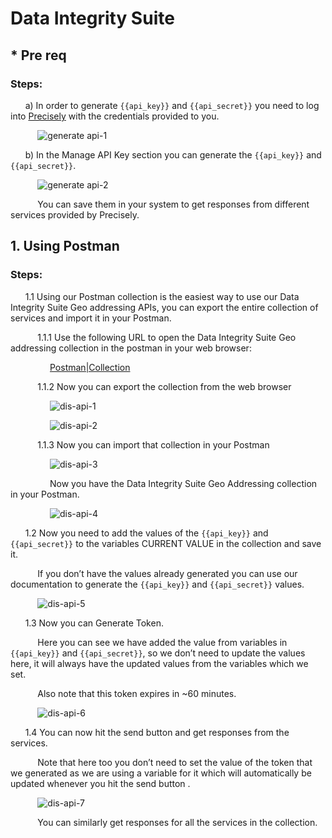 # Data Integrity Suite

## * Pre req
### Steps:
&nbsp;&nbsp;&nbsp;&nbsp;&nbsp; a) In order to generate `{{api_key}}` and `{{api_secret}}` you need to log into [Precisely](https://cloud.precisely.com/) with the credentials provided to you.

&nbsp;&nbsp;&nbsp;&nbsp;&nbsp;&nbsp;&nbsp;&nbsp;&nbsp;&nbsp; ![generate api-1](https://user-images.githubusercontent.com/86220719/221319203-aed80b1d-3709-443a-b5d4-21099646a95b.png)

&nbsp;&nbsp;&nbsp;&nbsp;&nbsp; b) In the Manage API Key section you can generate the `{{api_key}}` and `{{api_secret}}`.

&nbsp;&nbsp;&nbsp;&nbsp;&nbsp;&nbsp;&nbsp;&nbsp;&nbsp;&nbsp; ![generate api-2](https://user-images.githubusercontent.com/86220719/221319205-f3e9f03b-7110-4b3a-9fe5-6c98d9d8283e.png)

&nbsp;&nbsp;&nbsp;&nbsp;&nbsp;&nbsp;&nbsp;&nbsp;&nbsp;&nbsp; You can save them in your system to get responses from different services provided by Precisely.



## 1. Using Postman

### Steps:
&nbsp;&nbsp;&nbsp;&nbsp;&nbsp; 1.1 Using our Postman collection is the easiest way to use our Data Integrity Suite Geo addressing APIs, you can export the entire collection of services and import it in your Postman.

&nbsp;&nbsp;&nbsp;&nbsp;&nbsp;&nbsp;&nbsp;&nbsp;&nbsp;&nbsp; 1.1.1 Use the following URL to open the Data Integrity Suite Geo addressing   collection in the postman in your web browser:

&nbsp;&nbsp;&nbsp;&nbsp;&nbsp;&nbsp;&nbsp;&nbsp;&nbsp;&nbsp;&nbsp;&nbsp;&nbsp;&nbsp;&nbsp; [Postman|Collection](https://nam12.safelinks.protection.outlook.com/?url=https%3A%2F%2Fwww.postman.com%2Fcrimson-meteor-968912%2Fworkspace%2Fprecisely-apis%2Frequest%2F25830357-12690ded-d392-4212-8ff9-09ffdb3a1e9f&data=05%7C01%7CTanha.Talavia%40precisely.com%7C4deab3c1e4a2492c596008db15ced9eb%7Cc0a2941c29154bcaaa4ce8880dc77f7f%7C0%7C0%7C638127750443586783%7CUnknown%7CTWFpbGZsb3d8eyJWIjoiMC4wLjAwMDAiLCJQIjoiV2luMzIiLCJBTiI6Ik1haWwiLCJXVCI6Mn0%3D%7C3000%7C%7C%7C&sdata=2J3UyfAK8ZJECrG5gzwqHiFVjTa%2Fmih%2Fp9zNt7b9mmE%3D&reserved=0)

&nbsp;&nbsp;&nbsp;&nbsp;&nbsp;&nbsp;&nbsp;&nbsp;&nbsp;&nbsp; 1.1.2 Now you can export the collection from the web browser

&nbsp;&nbsp;&nbsp;&nbsp;&nbsp;&nbsp;&nbsp;&nbsp;&nbsp;&nbsp;&nbsp;&nbsp;&nbsp;&nbsp;&nbsp; ![dis-api-1](https://user-images.githubusercontent.com/86220719/221319549-22db57f7-7db5-4b20-9d6b-73726e90d8d9.png)

&nbsp;&nbsp;&nbsp;&nbsp;&nbsp;&nbsp;&nbsp;&nbsp;&nbsp;&nbsp;&nbsp;&nbsp;&nbsp;&nbsp;&nbsp; ![dis-api-2](https://user-images.githubusercontent.com/86220719/221319550-27b6e986-5b80-43eb-803b-1ac9d903b840.png)

&nbsp;&nbsp;&nbsp;&nbsp;&nbsp;&nbsp;&nbsp;&nbsp;&nbsp;&nbsp; 1.1.3 Now you can import that collection in your Postman

&nbsp;&nbsp;&nbsp;&nbsp;&nbsp;&nbsp;&nbsp;&nbsp;&nbsp;&nbsp;&nbsp;&nbsp;&nbsp;&nbsp;&nbsp; ![dis-api-3](https://user-images.githubusercontent.com/86220719/221319552-367a516c-5b99-4898-9e8e-aee8ff0fcabc.png)

&nbsp;&nbsp;&nbsp;&nbsp;&nbsp;&nbsp;&nbsp;&nbsp;&nbsp;&nbsp;&nbsp;&nbsp;&nbsp;&nbsp;&nbsp; Now you have the Data Integrity Suite Geo Addressing collection in your Postman.

&nbsp;&nbsp;&nbsp;&nbsp;&nbsp;&nbsp;&nbsp;&nbsp;&nbsp;&nbsp;&nbsp;&nbsp;&nbsp;&nbsp;&nbsp; ![dis-api-4](https://user-images.githubusercontent.com/86220719/221319555-4494f039-a782-4155-b721-5ab3cc3080be.png)

&nbsp;&nbsp;&nbsp;&nbsp;&nbsp; 1.2 Now you need to add the values of the `{{api_key}}` and `{{api_secret}}` to the variables CURRENT VALUE in the collection and save it.

&nbsp;&nbsp;&nbsp;&nbsp;&nbsp;&nbsp;&nbsp;&nbsp;&nbsp;&nbsp; If you don’t have the values already generated you can use our documentation to generate the `{{api_key}}` and `{{api_secret}}` values.

&nbsp;&nbsp;&nbsp;&nbsp;&nbsp;&nbsp;&nbsp;&nbsp;&nbsp;&nbsp; ![dis-api-5](https://user-images.githubusercontent.com/86220719/221319556-0be7eebc-1f19-4507-ab1c-510ecac8baee.png)

&nbsp;&nbsp;&nbsp;&nbsp;&nbsp; 1.3 Now you can Generate Token.

&nbsp;&nbsp;&nbsp;&nbsp;&nbsp;&nbsp;&nbsp;&nbsp;&nbsp;&nbsp; Here you can see we have added the value from variables in `{{api_key}}` and `{{api_secret}}`, so we don’t need to update the values here, it will always have the updated values from the variables which we set.

&nbsp;&nbsp;&nbsp;&nbsp;&nbsp;&nbsp;&nbsp;&nbsp;&nbsp;&nbsp; Also note that this token expires in ~60 minutes.

&nbsp;&nbsp;&nbsp;&nbsp;&nbsp;&nbsp;&nbsp;&nbsp;&nbsp;&nbsp;  ![dis-api-6](https://user-images.githubusercontent.com/86220719/221319558-64213098-6f9e-44a5-a36d-efea9324de0c.png)

&nbsp;&nbsp;&nbsp;&nbsp;&nbsp; 1.4 You can now hit the send button and get responses from the services.

&nbsp;&nbsp;&nbsp;&nbsp;&nbsp;&nbsp;&nbsp;&nbsp;&nbsp;&nbsp; Note that here too you don’t need to set the value of the token that we generated as we are using a variable for it which will automatically be updated whenever you hit the send button .

&nbsp;&nbsp;&nbsp;&nbsp;&nbsp;&nbsp;&nbsp;&nbsp;&nbsp;&nbsp; ![dis-api-7](https://user-images.githubusercontent.com/86220719/221319560-f0776429-86d7-439d-8a4f-72f610b6cad9.png)

&nbsp;&nbsp;&nbsp;&nbsp;&nbsp;&nbsp;&nbsp;&nbsp;&nbsp;&nbsp; You can similarly get responses for all the services in the collection.
